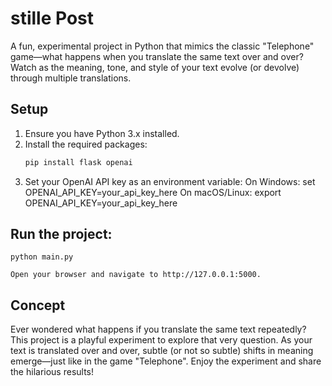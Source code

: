 # stille Post

A fun, experimental project in Python that mimics the classic "Telephone" game—what happens when you translate the same text over and over? Watch as the meaning, tone, and style of your text evolve (or devolve) through multiple translations.

## Setup

1. Ensure you have Python 3.x installed.
2. Install the required packages:
   ```bash
   pip install flask openai
3. Set your OpenAI API key as an environment variable:
    On Windows: set OPENAI_API_KEY=your_api_key_here
    On macOS/Linux: export OPENAI_API_KEY=your_api_key_here

## Run the project:

    python main.py

    Open your browser and navigate to http://127.0.0.1:5000.

## Concept

Ever wondered what happens if you translate the same text repeatedly? This project is a playful experiment to explore that very question. As your text is translated over and over, subtle (or not so subtle) shifts in meaning emerge—just like in the game "Telephone". Enjoy the experiment and share the hilarious results!
